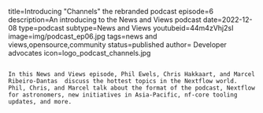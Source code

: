 title=Introducing "Channels" the rebranded podcast
episode=6
description=An introducing to the News and Views podcast
date=2022-12-08
type=podcast
subtype=News and Views
youtubeid=44m4zVhj2sI
image=img/podcast_ep06.jpg
tags=news and views,opensource,community
status=published
author= Developer advocates
icon=logo_podcast_channels.jpg
~~~~~~

In this News and Views episode, Phil Ewels, Chris Hakkaart, and Marcel Ribeiro-Dantas  discuss the hottest topics in the Nextflow world. Phil, Chris, and Marcel talk about the format of the podcast, Nextflow for astronomers, new initiatives in Asia-Pacific, nf-core tooling updates, and more.
